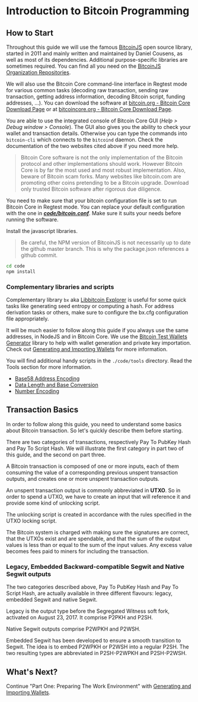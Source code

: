 # Introduction to Bitcoin Programming

## How to Start

Throughout this guide we will use the famous [BitcoinJS](https://github.com/bitcoinjs/bitcoinjs-lib) open source library, started in 2011 and mainly written and maintained by Daniel Cousens, as well as most of its dependencies. Additional purpose-specific libraries are sometimes required. You can find all you need on the [BitcoinJS Organization Repositories](https://github.com/bitcoinjs).

We will also use the Bitcoin Core command-line interface in Regtest mode for various common tasks \(decoding raw transaction, sending raw transaction, getting address information, decoding Bitcoin script, funding addresses, ...\). You can download the software at [bitcoin.org - Bitcoin Core Download Page](https://bitcoin.org/en/download) or at [bitcoincore.org - Bitcoin Core Download Page](https://bitcoincore.org/en/download/).

You are able to use the integrated console of Bitcoin Core GUI \(_Help &gt; Debug window &gt; Console_\). The GUI also gives you the ability to check your wallet and transaction details. Otherwise you can type the commands into `bitcoin-cli` which connects to the `bitcoind` daemon. Check the documentation of the two websites cited above if you need more help.

> Bitcoin Core software is not the only implementation of the Bitcoin protocol and other implementations should work. However Bitcoin Core is by far the most used and most robust implementation. Also, beware of Bitcoin scam forks. Many websites like bitcoin.com are promoting other coins pretending to be a Bitcoin upgrade. Download only trusted Bitcoin software after rigorous due diligence.

You need to make sure that your bitcoin configuration file is set to run Bitcoin Core in Regtest mode. You can replace your default configuration with the one in [_**code/bitcoin.conf**_](https://github.com/bitcoin-studio/Bitcoin-Programming-with-BitcoinJS/blob/master/code/bitcoin.conf). Make sure it suits your needs before running the software.

Install the javascript libraries.

> Be careful, the NPM version of BitcoinJS is not necessarily up to date the github master branch. This is why the package.json references a github commit.

```bash
cd code
npm install
```

### Complementary libraries and scripts

Complementary library `bx` aka [Libbitcoin Explorer](https://github.com/libbitcoin/libbitcoin-explorer) is useful for some quick tasks like generating seed entropy or computing a hash. For address derivation tasks or others, make sure to configure the bx.cfg configuration file appropriately.

It will be much easier to follow along this guide if you always use the same addresses, in NodeJS and in Bitcoin Core. We use the [Bitcoin Test Wallets Generator](https://github.com/bitcoin-studio/Bitcoin-Test-Wallets-Generator) library to help with wallet generation and private key importation. Check out [Generating and Importing Wallets](generating_and_importing_wallets.md) for more information.

You will find additional handy scripts in the `./code/tools` directory. Read the Tools section for more information.
 * [Base58 Address Encoding](../tools/base58check_address_encoding.md)
 * [Data Length and Base Conversion](../tools/data_length_base_conversion.md)
 * [Number Encoding](../tools/number_encoding.md)


## Transaction Basics

In order to follow along this guide, you need to understand some basics about Bitcoin transaction. So let's quickly describe them before starting.

There are two categories of transactions, respectively Pay To PubKey Hash and Pay To Script Hash. We will illustrate the first category in part two of this guide, and the second on part three.

A Bitcoin transaction is composed of one or more inputs, each of them consuming the value of a corresponding previous unspent transaction outputs, and creates one or more unspent transaction outputs.

An unspent transaction output is commonly abbreviated in **UTXO**. So in order to spend a UTXO, we have to create an input that will reference it and provide some kind of unlocking script.

The unlocking script is created in accordance with the rules specified in the UTXO locking script.

The Bitcoin system is charged with making sure the signatures are correct, that the UTXOs exist and are spendable, and that the sum of the output values is less than or equal to the sum of the input values. Any excess value becomes fees paid to miners for including the transaction.

### Legacy, Embedded Backward-compatible Segwit and Native Segwit outputs

The two categories described above, Pay To PubKey Hash and Pay To Script Hash, are actually available in three different flavours: legacy, embedded Segwit and native Segwit.

Legacy is the output type before the Segregated Witness soft fork, activated on August 23, 2017. It comprise P2PKH and P2SH.

Native Segwit outputs comprise P2WPKH and P2WSH.

Embedded Segwit has been developed to ensure a smooth transition to Segwit. The idea is to embed P2WPKH or P2WSH into a regular P2SH. The two resulting types are abbreviated in P2SH-P2WPKH and P2SH-P2WSH.

## What's Next?

Continue "Part One: Preparing The Work Environment" with [Generating and Importing Wallets](generating_and_importing_wallets.md).

